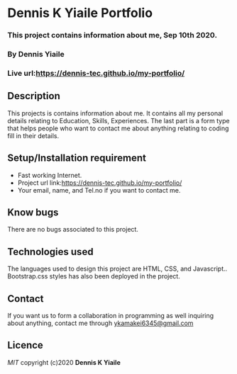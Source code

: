 # Dennis K Yiaile Portfolio
### This project contains information about me, Sep 10th 2020.

### By **Dennis Yiaile**

### Live url:https://dennis-tec.github.io/my-portfolio/
## Description
This projects is contains information about me. It contains all my personal details relating to Education, Skills, Experiences. The last part is a form type that helps people who want to contact me about anything relating to coding fill in their details.

## Setup/Installation requirement
* Fast working Internet.
* Project url link:https://dennis-tec.github.io/my-portfolio/
* Your email, name, and Tel.no if you want to contact me.

## Know bugs
There are no bugs associated to this project.

## Technologies used
The languages used to design this project are HTML, CSS, and Javascript.. Bootstrap.css styles has also been deployed in the project.

## Contact
If you want us to form a collaboration in programming as well inquiring about anything, contact me through ykamakei6345@gmail.com

## Licence

*MIT*
copyright (c)2020 **Dennis K Yiaile**
